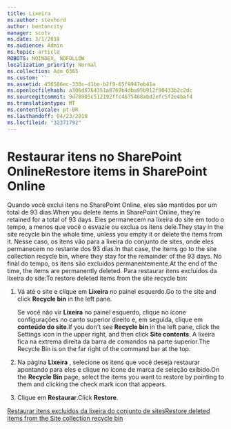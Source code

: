 ```yaml
---
title: Lixeira
ms.author: stevhord
author: bentoncity
manager: scotv
ms.date: 3/1/2018
ms.audience: Admin
ms.topic: article
ROBOTS: NOINDEX, NOFOLLOW
localization_priority: Normal
ms.collection: Adm_O365
ms.custom: ''
ms.assetid: 456586ec-330c-41be-b2f9-65f9947eb41a
ms.openlocfilehash: a306d8764351a8769b4dba95b912f90433b2c2dc
ms.sourcegitcommit: 9d78905c512192ffc4675468abd2efc5f2e4baf4
ms.translationtype: MT
ms.contentlocale: pt-BR
ms.lasthandoff: 04/23/2019
ms.locfileid: "32371792"
---
```

# <a name="restore-items-in-sharepoint-online"></a><span data-ttu-id="4cf06-102">Restaurar itens no SharePoint Online</span><span class="sxs-lookup"><span data-stu-id="4cf06-102">Restore items in SharePoint Online</span></span>

<span data-ttu-id="4cf06-103">Quando você exclui itens no SharePoint Online, eles são mantidos por um total de 93 dias.</span><span class="sxs-lookup"><span data-stu-id="4cf06-103">When you delete items in SharePoint Online, they're retained for a total of 93 days.</span></span> <span data-ttu-id="4cf06-104">Eles permanecem na lixeira do site em todo o tempo, a menos que você o esvazie ou exclua os itens dele.</span><span class="sxs-lookup"><span data-stu-id="4cf06-104">They stay in the site recycle bin the whole time, unless you empty it or delete the items from it.</span></span> <span data-ttu-id="4cf06-105">Nesse caso, os itens vão para a lixeira do conjunto de sites, onde eles permanecem no restante dos 93 dias.</span><span class="sxs-lookup"><span data-stu-id="4cf06-105">In that case, the items go to the site collection recycle bin, where they stay for the remainder of the 93 days.</span></span> <span data-ttu-id="4cf06-106">No final do tempo, os itens são excluídos permanentemente.</span><span class="sxs-lookup"><span data-stu-id="4cf06-106">At the end of the time, the items are permanently deleted.</span></span> <span data-ttu-id="4cf06-107">Para restaurar itens excluídos da lixeira do site:</span><span class="sxs-lookup"><span data-stu-id="4cf06-107">To restore deleted items from the site recycle bin:</span></span>
  
1. <span data-ttu-id="4cf06-108">Vá até o site e clique em **Lixeira** no painel esquerdo.</span><span class="sxs-lookup"><span data-stu-id="4cf06-108">Go to the site and click **Recycle bin** in the left pane.</span></span> 
    
    <span data-ttu-id="4cf06-109">Se você não vir **Lixeira** no painel esquerdo, clique no ícone configurações no canto superior direito e, em seguida, clique em **conteúdo do site**.</span><span class="sxs-lookup"><span data-stu-id="4cf06-109">If you don't see **Recycle bin** in the left pane, click the Settings icon in the upper right, and then click **Site contents**.</span></span> <span data-ttu-id="4cf06-110">A lixeira fica na extrema direita da barra de comandos na parte superior.</span><span class="sxs-lookup"><span data-stu-id="4cf06-110">The Recycle Bin is on the far right of the command bar at the top.</span></span>
    
2. <span data-ttu-id="4cf06-111">Na página **Lixeira** , selecione os itens que você deseja restaurar apontando para eles e clique no ícone de marca de seleção exibido.</span><span class="sxs-lookup"><span data-stu-id="4cf06-111">On the **Recycle Bin** page, select the items you want to restore by pointing to them and clicking the check mark icon that appears.</span></span> 
    
3. <span data-ttu-id="4cf06-112">Clique em **Restaurar**.</span><span class="sxs-lookup"><span data-stu-id="4cf06-112">Click **Restore**.</span></span>
    
[<span data-ttu-id="4cf06-113">Restaurar itens excluídos da lixeira do conjunto de sites</span><span class="sxs-lookup"><span data-stu-id="4cf06-113">Restore deleted items from the Site collection recycle bin</span></span>](https://go.microsoft.com/fwlink/?linkid=866439)
  

